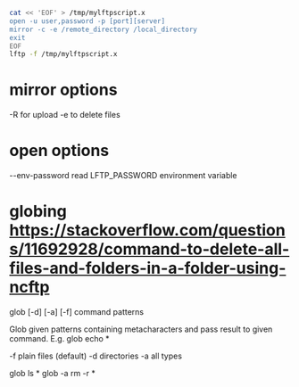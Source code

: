 
```sh
cat << 'EOF' > /tmp/mylftpscript.x
open -u user,password -p [port][server]
mirror -c -e /remote_directory /local_directory
exit
EOF
lftp -f /tmp/mylftpscript.x
```

# mirror options
-R for upload
-e to delete files

# open options
--env-password read LFTP_PASSWORD environment variable

# globing https://stackoverflow.com/questions/11692928/command-to-delete-all-files-and-folders-in-a-folder-using-ncftp
glob [-d] [-a] [-f] command patterns

Glob given patterns containing metacharacters and pass result to given command. E.g.
glob echo *

-f plain files (default)
-d directories
-a all types

glob ls *
glob -a rm -r *
